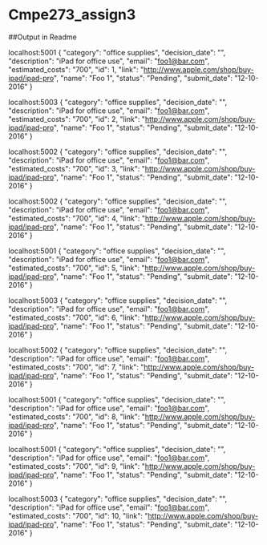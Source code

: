# Cmpe273_assign3

##Output in Readme

localhost:5001
{
  "category": "office supplies", 
  "decision_date": "", 
  "description": "iPad for office use", 
  "email": "foo1@bar.com", 
  "estimated_costs": "700", 
  "id": 1, 
  "link": "http://www.apple.com/shop/buy-ipad/ipad-pro", 
  "name": "Foo 1", 
  "status": "Pending", 
  "submit_date": "12-10-2016"
}

localhost:5003
{
  "category": "office supplies", 
  "decision_date": "", 
  "description": "iPad for office use", 
  "email": "foo1@bar.com", 
  "estimated_costs": "700", 
  "id": 2, 
  "link": "http://www.apple.com/shop/buy-ipad/ipad-pro", 
  "name": "Foo 1", 
  "status": "Pending", 
  "submit_date": "12-10-2016"
}

localhost:5002
{
  "category": "office supplies", 
  "decision_date": "", 
  "description": "iPad for office use", 
  "email": "foo1@bar.com", 
  "estimated_costs": "700", 
  "id": 3, 
  "link": "http://www.apple.com/shop/buy-ipad/ipad-pro", 
  "name": "Foo 1", 
  "status": "Pending", 
  "submit_date": "12-10-2016"
}

localhost:5002
{
  "category": "office supplies", 
  "decision_date": "", 
  "description": "iPad for office use", 
  "email": "foo1@bar.com", 
  "estimated_costs": "700", 
  "id": 4, 
  "link": "http://www.apple.com/shop/buy-ipad/ipad-pro", 
  "name": "Foo 1", 
  "status": "Pending", 
  "submit_date": "12-10-2016"
}

localhost:5001
{
  "category": "office supplies", 
  "decision_date": "", 
  "description": "iPad for office use", 
  "email": "foo1@bar.com", 
  "estimated_costs": "700", 
  "id": 5, 
  "link": "http://www.apple.com/shop/buy-ipad/ipad-pro", 
  "name": "Foo 1", 
  "status": "Pending", 
  "submit_date": "12-10-2016"
}

localhost:5003
{
  "category": "office supplies", 
  "decision_date": "", 
  "description": "iPad for office use", 
  "email": "foo1@bar.com", 
  "estimated_costs": "700", 
  "id": 6, 
  "link": "http://www.apple.com/shop/buy-ipad/ipad-pro", 
  "name": "Foo 1", 
  "status": "Pending", 
  "submit_date": "12-10-2016"
}

localhost:5002
{
  "category": "office supplies", 
  "decision_date": "", 
  "description": "iPad for office use", 
  "email": "foo1@bar.com", 
  "estimated_costs": "700", 
  "id": 7, 
  "link": "http://www.apple.com/shop/buy-ipad/ipad-pro", 
  "name": "Foo 1", 
  "status": "Pending", 
  "submit_date": "12-10-2016"
}

localhost:5001
{
  "category": "office supplies", 
  "decision_date": "", 
  "description": "iPad for office use", 
  "email": "foo1@bar.com", 
  "estimated_costs": "700", 
  "id": 8, 
  "link": "http://www.apple.com/shop/buy-ipad/ipad-pro", 
  "name": "Foo 1", 
  "status": "Pending", 
  "submit_date": "12-10-2016"
}

localhost:5001
{
  "category": "office supplies", 
  "decision_date": "", 
  "description": "iPad for office use", 
  "email": "foo1@bar.com", 
  "estimated_costs": "700", 
  "id": 9, 
  "link": "http://www.apple.com/shop/buy-ipad/ipad-pro", 
  "name": "Foo 1", 
  "status": "Pending", 
  "submit_date": "12-10-2016"
}

localhost:5003
{
  "category": "office supplies", 
  "decision_date": "", 
  "description": "iPad for office use", 
  "email": "foo1@bar.com", 
  "estimated_costs": "700", 
  "id": 10, 
  "link": "http://www.apple.com/shop/buy-ipad/ipad-pro", 
  "name": "Foo 1", 
  "status": "Pending", 
  "submit_date": "12-10-2016"
}